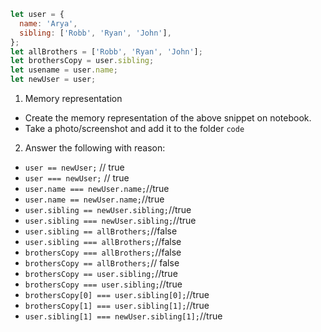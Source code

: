 ```js
let user = {
  name: 'Arya',
  sibling: ['Robb', 'Ryan', 'John'],
};
let allBrothers = ['Robb', 'Ryan', 'John'];
let brothersCopy = user.sibling;
let usename = user.name;
let newUser = user;
```

1. Memory representation

- Create the memory representation of the above snippet on notebook.
- Take a photo/screenshot and add it to the folder `code`

<!-- To add this image here use ![name](./hello.jpg) -->

2. Answer the following with reason:

- `user == newUser;` //  true
- `user === newUser;` // true
- `user.name === newUser.name;`//true
- `user.name == newUser.name;`//true
- `user.sibling == newUser.sibling;`//true
- `user.sibling === newUser.sibling;`//true
- `user.sibling == allBrothers;`//false
- `user.sibling === allBrothers;`//false
- `brothersCopy === allBrothers;`//false
- `brothersCopy == allBrothers;`// false
- `brothersCopy == user.sibling;`//true
- `brothersCopy === user.sibling;`//true
- `brothersCopy[0] === user.sibling[0];`//true
- `brothersCopy[1] === user.sibling[1];`//true
- `user.sibling[1] === newUser.sibling[1];`//true
